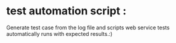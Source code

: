 # test automation script : 

Generate test case from the log file and scripts web service tests automatically runs with expected results.:) 
